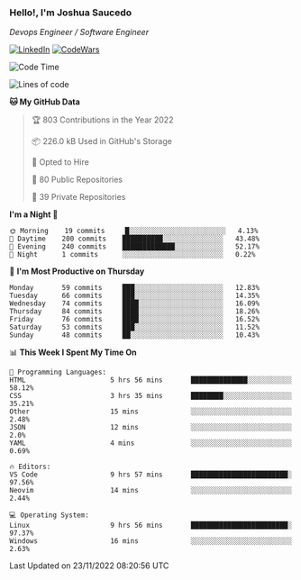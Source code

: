 ### Hello!, I'm Joshua Saucedo
*Devops Engineer / Software Engineer*  

[![LinkedIn](https://img.shields.io/badge/LinkedIn-0073b1?logo=linkedin&style=flat-square&logoColor=white)](https://www.linkedin.com/in/joshua-nathanael-saucedo-uriarte-bb0336169/)
[![CodeWars](https://www.codewars.com/users/joshuansu0897/badges/micro)](https://www.codewars.com/users/joshuansu0897)

<!--START_SECTION:waka-->
![Code Time](http://img.shields.io/badge/Code%20Time-282%20hrs%2030%20mins-blue)

![Lines of code](https://img.shields.io/badge/From%20Hello%20World%20I%27ve%20Written-1%20Million%20lines%20of%20code-blue)

**🐱 My GitHub Data** 

> 🏆 803 Contributions in the Year 2022
 > 
> 📦 226.0 kB Used in GitHub's Storage 
 > 
> 💼 Opted to Hire
 > 
> 📜 80 Public Repositories 
 > 
> 🔑 39 Private Repositories  
 > 
**I'm a Night 🦉** 

```text
🌞 Morning    19 commits     █░░░░░░░░░░░░░░░░░░░░░░░░   4.13% 
🌆 Daytime    200 commits    ██████████░░░░░░░░░░░░░░░   43.48% 
🌃 Evening    240 commits    █████████████░░░░░░░░░░░░   52.17% 
🌙 Night      1 commits      ░░░░░░░░░░░░░░░░░░░░░░░░░   0.22%

```
📅 **I'm Most Productive on Thursday** 

```text
Monday       59 commits     ███░░░░░░░░░░░░░░░░░░░░░░   12.83% 
Tuesday      66 commits     ███░░░░░░░░░░░░░░░░░░░░░░   14.35% 
Wednesday    74 commits     ████░░░░░░░░░░░░░░░░░░░░░   16.09% 
Thursday     84 commits     ████░░░░░░░░░░░░░░░░░░░░░   18.26% 
Friday       76 commits     ████░░░░░░░░░░░░░░░░░░░░░   16.52% 
Saturday     53 commits     ███░░░░░░░░░░░░░░░░░░░░░░   11.52% 
Sunday       48 commits     ██░░░░░░░░░░░░░░░░░░░░░░░   10.43%

```


📊 **This Week I Spent My Time On** 

```text
💬 Programming Languages: 
HTML                     5 hrs 56 mins       ██████████████░░░░░░░░░░░   58.12% 
CSS                      3 hrs 35 mins       ████████░░░░░░░░░░░░░░░░░   35.21% 
Other                    15 mins             ░░░░░░░░░░░░░░░░░░░░░░░░░   2.48% 
JSON                     12 mins             ░░░░░░░░░░░░░░░░░░░░░░░░░   2.0% 
YAML                     4 mins              ░░░░░░░░░░░░░░░░░░░░░░░░░   0.69%

🔥 Editors: 
VS Code                  9 hrs 57 mins       ████████████████████████░   97.56% 
Neovim                   14 mins             ░░░░░░░░░░░░░░░░░░░░░░░░░   2.44%

💻 Operating System: 
Linux                    9 hrs 56 mins       ████████████████████████░   97.37% 
Windows                  16 mins             ░░░░░░░░░░░░░░░░░░░░░░░░░   2.63%

```


 Last Updated on 23/11/2022 08:20:56 UTC
<!--END_SECTION:waka-->
